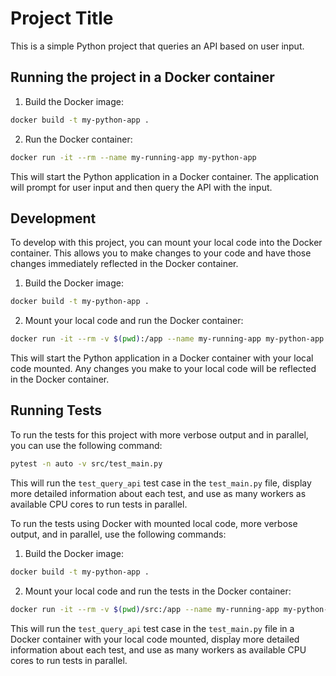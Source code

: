 # Project Title

This is a simple Python project that queries an API based on user input.

## Running the project in a Docker container

1. Build the Docker image:

```bash
docker build -t my-python-app .
```

2. Run the Docker container:

```bash
docker run -it --rm --name my-running-app my-python-app
```

This will start the Python application in a Docker container. The application will prompt for user input and then query the API with the input.

## Development

To develop with this project, you can mount your local code into the Docker container. This allows you to make changes to your code and have those changes immediately reflected in the Docker container.

1. Build the Docker image:

```bash
docker build -t my-python-app .
```

2. Mount your local code and run the Docker container:

```bash
docker run -it --rm -v $(pwd):/app --name my-running-app my-python-app
```

This will start the Python application in a Docker container with your local code mounted. Any changes you make to your local code will be reflected in the Docker container.

## Running Tests

To run the tests for this project with more verbose output and in parallel, you can use the following command:

```bash
pytest -n auto -v src/test_main.py
```

This will run the `test_query_api` test case in the `test_main.py` file, display more detailed information about each test, and use as many workers as available CPU cores to run tests in parallel.

To run the tests using Docker with mounted local code, more verbose output, and in parallel, use the following commands:

1. Build the Docker image:

```bash
docker build -t my-python-app .
```

2. Mount your local code and run the tests in the Docker container:

```bash
docker run -it --rm -v $(pwd)/src:/app --name my-running-app my-python-app pytest -n auto -v ./test_main.py
```

This will run the `test_query_api` test case in the `test_main.py` file in a Docker container with your local code mounted, display more detailed information about each test, and use as many workers as available CPU cores to run tests in parallel.
